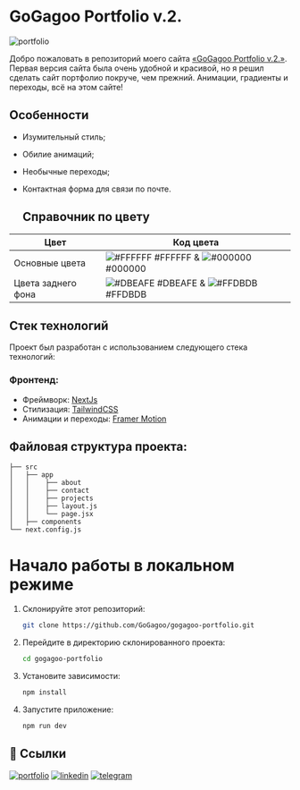 # GoGagoo Portfolio v.2.

![portfolio](https://i.postimg.cc/hvPK2Tf6/177shots-so.jpg)

Добро пожаловать в репозиторий моего сайта [«GoGagoo Portfolio v.2.»](https://anim-portfolio.vercel.app). Первая версия сайта была очень удобной и красивой, но я решил сделать сайт портфолио покруче, чем прежний. Анимации, градиенты и переходы, всё на этом сайте!

## Особенности

- Изумительный стиль;
- Обилие анимаций;
- Необычные переходы;
- Контактная форма для связи по почте.


  ## Справочник по цвету
| Цвет             | Код цвета                                                                |
| ----------------- | ------------------------------------------------------------------ |
| Основные цвета | ![#FFFFFF](https://via.placeholder.com/10/FFFFFF?text=+) #FFFFFF & ![#000000](https://via.placeholder.com/10/000000?text=+) #000000 |
| Цвета заднего фона | ![#DBEAFE](https://via.placeholder.com/10/DBEAFE?text=+) #DBEAFE & ![#FFDBDB](https://via.placeholder.com/10/FFDBDB?text=+) #FFDBDB |


## Стек технологий

Проект был разработан с использованием следующего стека технологий:

### Фронтенд:

- Фреймворк: [NextJs](https://nextjs.org/)
- Стилизация: [TailwindCSS](https://tailwindcss.com)
- Анимации и переходы: [Framer Motion](https://www.framer.com)

## Файловая структура проекта:


```
├── src
│   ├── app
│   │    ├── about
│   │    ├── contact
│   │    ├── projects
│   │    ├── layout.js
│   │    └── page.jsx
│   ├── components
└── next.config.js 
 ```


# Начало работы в локальном режиме

1. Склонируйте этот репозиторий:

   ```bash
   git clone https://github.com/GoGagoo/gogagoo-portfolio.git
   ```

2. Перейдите в директорию склонированного проекта:

   ```bash
   cd gogagoo-portfolio
   ```

3. Установите зависимости:

   ```bash
   npm install
   ```

4. Запустите приложение:

   ```bash
   npm run dev

## 🔗 Ссылки
[![portfolio](https://img.shields.io/badge/my_portfolio-000?style=for-the-badge&logo=ko-fi&logoColor=white)](https://gogagoo-portfolio.vercel.app/)
[![linkedin](https://img.shields.io/badge/linkedin-0A66C2?style=for-the-badge&logo=linkedin&logoColor=white)](https://www.linkedin.com/in/gagikantonyan/)
[![telegram](https://img.shields.io/badge/telegram-1DA1F2?style=for-the-badge&logo=telegram&logoColor=white)](https://t.me/doubleG_json)
